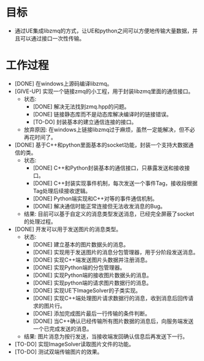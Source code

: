 # 目标
- 通过UE集成libzmq的方式，让UE和python之间可以方便地传输大量数据，并且可以通过接口一次性传输。

# 工作过程
- [DONE] 在windows上源码编译libzmq。
- [GIVE-UP] 实现一个链接zmq的小工程，用于封装libzmq里面的通信接口。
	- 状态:
		- [DONE] 解决无法找到zmq.hpp的问题。
		- [DONE] 链接静态库而不是动态库解决编译时的链接错误。
		- [TO-DO] 封装基本的建立通信连接的接口。
	- 放弃原因: 在windows上链接libzmq过于麻烦，虽然一定能解决，但不必再花时间了。
- [DONE] 基于C++和python里面基本的socket功能，封装一个支持大数据通信的类。
	- 状态:
		- [DONE] C++和Python封装基本的通信接口，只暴露发送和接收接口。
		- [DONE] C++封装实现事件机制，每次发送一个事件Tag，接收段根据Tag处理后续接收逻辑。
		- [DONE] Python端实现和C++对等的事件通信机制。
		- [DONE] 解决通信时能正常连接但无法收发消息的Bug。
	- 结果: 目前可以基于自定义的消息类型发送消息，已经完全屏蔽了socket的处理过程。
- [DONE] 开发可以用于发送图片的消息类型。
	- 状态:
		- [DONE] 建立基本的图片数据头的消息。
		- [DONE] 实现用于发送图片的消息分包管理器，用于分阶段发送消息。
		- [DONE] 实现C++端发送图片头数据并注册消息。
		- [DONE] 实现Python端的分包管理器。
		- [DONE] 实现Python端的接收图片数据头的消息。
		- [DONE] 实现python端的请求图片数据行的消息。
		- [DONE] 实现UE下ImageSolver的子类实现。
		- [DONE] 实现C++端处理图片请求数据行的消息，收到消息后回传请求的图片行。
		- [DONE] 添加完成图片最后一行传输的条件判断。
		- [DONE] 当C++确认已经传输所有图片数据的消息后，向服务端发送一个已完成发送的消息。
	- 结果: 图片消息为按行发送，当接收端发回确认信息后再发送下一行。
- [TO-DO] 实现ImageSolver读取图片文件的功能。
- [TO-DO] 测试双端传输图片的效果。